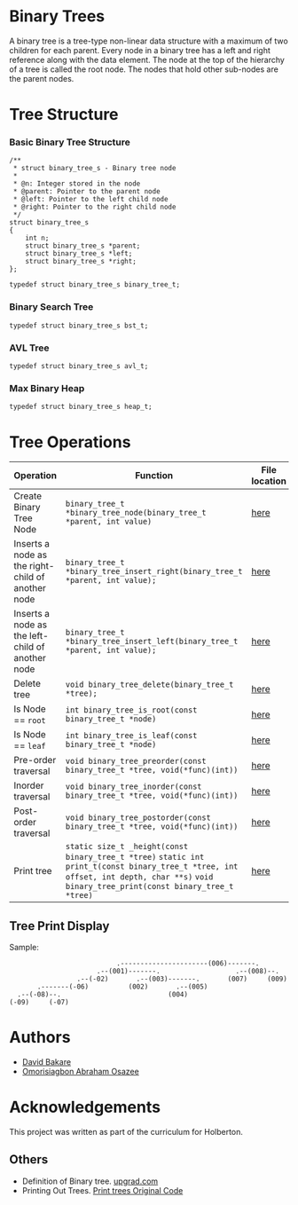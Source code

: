 # Binary Trees

A binary tree is a tree-type non-linear data structure with a maximum of two children for each parent. Every node in a binary tree has a left and right reference along with the data element. The node at the top of the hierarchy of a tree is called the root node. The nodes that hold other sub-nodes are the parent nodes.

# Tree Structure
### Basic Binary Tree Structure
```
/**
 * struct binary_tree_s - Binary tree node
 *
 * @n: Integer stored in the node
 * @parent: Pointer to the parent node
 * @left: Pointer to the left child node
 * @right: Pointer to the right child node
 */
struct binary_tree_s
{
    int n;
    struct binary_tree_s *parent;
    struct binary_tree_s *left;
    struct binary_tree_s *right;
};

typedef struct binary_tree_s binary_tree_t;
```

### Binary Search Tree
```
typedef struct binary_tree_s bst_t;
```
### AVL Tree
```
typedef struct binary_tree_s avl_t;
```
### Max Binary Heap
```
typedef struct binary_tree_s heap_t;
```
# Tree Operations
|Operation|Function|File location|
|----------|--------|---------|
|Create Binary Tree Node |`binary_tree_t *binary_tree_node(binary_tree_t *parent, int value)`|[here](./0-binary_tree_node.c)|
| Inserts a node as the right-child of another node|`binary_tree_t *binary_tree_insert_right(binary_tree_t *parent, int value);`|[here](./2-binary_tree_insert_right.c)|
| Inserts a node as the left-child of another node|`binary_tree_t *binary_tree_insert_left(binary_tree_t *parent, int value);`|[here](./1-binary_tree_insert_left.c.c)|
|Delete tree|`void binary_tree_delete(binary_tree_t *tree);`|[here](./3-binary_tree_delete.c)|
|Is Node == `root`| `int binary_tree_is_root(const binary_tree_t *node)`| [here](./5-binary_tree_is_root.c)|
|Is Node == `leaf`| `int binary_tree_is_leaf(const binary_tree_t *node)`| [here](./4-binary_tree_is_leaf.c)|
|Pre-order traversal|`void binary_tree_preorder(const binary_tree_t *tree, void(*func)(int))`|[here](./6-binary_tree_preorder.c)|
|Inorder traversal|`void binary_tree_inorder(const binary_tree_t *tree, void(*func)(int))`|[here](./7-binary_tree_inorder.c)|
|Post-order traversal|`void binary_tree_postorder(const binary_tree_t *tree, void(*func)(int))`|[here](./8-binary_tree_postorder.c)|
|Print tree| `static size_t _height(const binary_tree_t *tree)`  `static int print_t(const binary_tree_t *tree, int offset, int depth, char **s)`  `void binary_tree_print(const binary_tree_t *tree)`|[here](./binary_tree_print.c)|

## Tree Print Display

Sample:
```
                           .----------------------(006)-------.
                      .--(001)-------.                   .--(008)--.
                 .--(-02)       .--(003)-------.       (007)     (009)
       .-------(-06)          (002)       .--(005)
  .--(-08)--.                           (004)
(-09)     (-07)
```
# Authors
- [David Bakare](https://github.com/3akare)
- [Omorisiagbon Abraham Osazee](https://github.com/Abrahamosaz)

# Acknowledgements
This project was written as part of the curriculum for Holberton.

## Others
- Definition of Binary tree. [upgrad.com](https://www.upgrad.com/blog/5-types-of-binary-tree/#:~:text=A%20binary%20tree%20is%20a,nodes%20are%20the%20parent%20nodes.)
- Printing Out Trees. [Print trees Original Code](https://stackoverflow.com/a/13755911/5184480)
